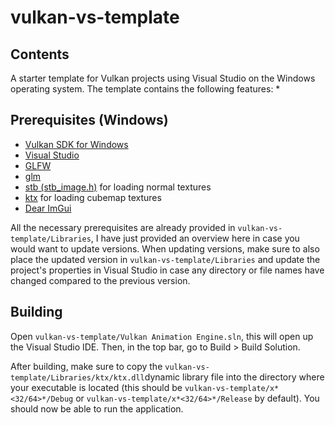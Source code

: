 # vulkan-vs-template
## Contents
A starter template for Vulkan projects using Visual Studio on the Windows operating system. The template contains the following features:
* 

## Prerequisites (Windows)
* [Vulkan SDK for Windows](https://vulkan.lunarg.com/sdk/home#windows)
* [Visual Studio](https://visualstudio.microsoft.com/vs/)
* [GLFW](https://www.glfw.org/download)
* [glm](https://github.com/g-truc/glm)
* [stb (stb_image.h)](https://github.com/nothings/stb) for loading normal textures
* [ktx](https://github.com/KhronosGroup/KTX-Software) for loading cubemap textures
* [Dear ImGui](https://github.com/ocornut/imgui)

All the necessary prerequisites are already provided in `vulkan-vs-template/Libraries`, I have just provided an overview here in case you would want to update versions. When updating versions, make sure to also place the updated version in `vulkan-vs-template/Libraries` and update the project's properties in Visual Studio in case any directory or file names have changed compared to the previous version.

## Building
Open `vulkan-vs-template/Vulkan Animation Engine.sln`, this will open up the Visual Studio IDE. Then, in the top bar, go to Build > Build Solution.

After building, make sure to copy the `vulkan-vs-template/Libraries/ktx/ktx.dll`dynamic library file into the directory where your executable is located (this should be `vulkan-vs-template/x*<32/64>*/Debug` or `vulkan-vs-template/x*<32/64>*/Release` by default). You should now be able to run the application.
